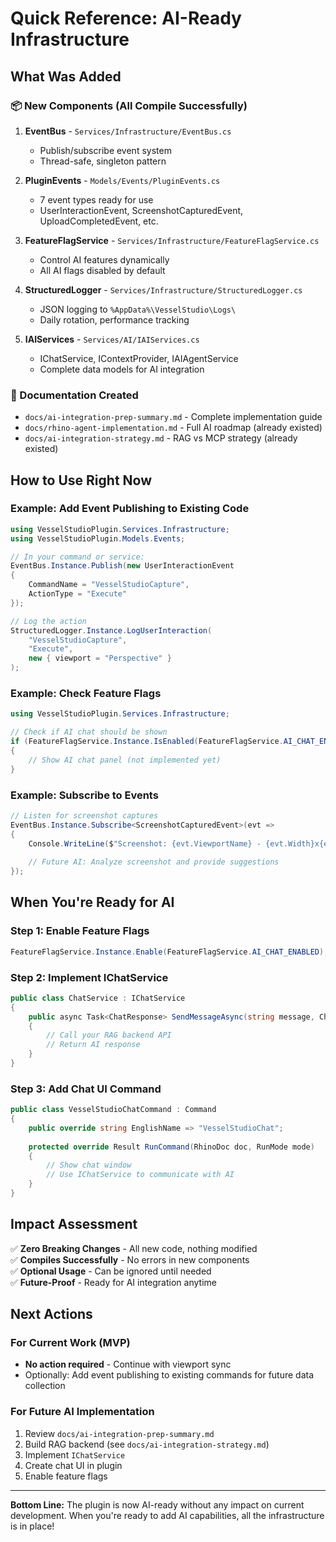 # Quick Reference: AI-Ready Infrastructure

## What Was Added

### 📦 New Components (All Compile Successfully)

1. **EventBus** - `Services/Infrastructure/EventBus.cs`
   - Publish/subscribe event system
   - Thread-safe, singleton pattern
   
2. **PluginEvents** - `Models/Events/PluginEvents.cs`
   - 7 event types ready for use
   - UserInteractionEvent, ScreenshotCapturedEvent, UploadCompletedEvent, etc.

3. **FeatureFlagService** - `Services/Infrastructure/FeatureFlagService.cs`
   - Control AI features dynamically
   - All AI flags disabled by default

4. **StructuredLogger** - `Services/Infrastructure/StructuredLogger.cs`
   - JSON logging to `%AppData%\VesselStudio\Logs\`
   - Daily rotation, performance tracking

5. **IAIServices** - `Services/AI/IAIServices.cs`
   - IChatService, IContextProvider, IAIAgentService
   - Complete data models for AI integration

### 📄 Documentation Created

- `docs/ai-integration-prep-summary.md` - Complete implementation guide
- `docs/rhino-agent-implementation.md` - Full AI roadmap (already existed)
- `docs/ai-integration-strategy.md` - RAG vs MCP strategy (already existed)

## How to Use Right Now

### Example: Add Event Publishing to Existing Code

```csharp
using VesselStudioPlugin.Services.Infrastructure;
using VesselStudioPlugin.Models.Events;

// In your command or service:
EventBus.Instance.Publish(new UserInteractionEvent
{
    CommandName = "VesselStudioCapture",
    ActionType = "Execute"
});

// Log the action
StructuredLogger.Instance.LogUserInteraction(
    "VesselStudioCapture", 
    "Execute",
    new { viewport = "Perspective" }
);
```

### Example: Check Feature Flags

```csharp
using VesselStudioPlugin.Services.Infrastructure;

// Check if AI chat should be shown
if (FeatureFlagService.Instance.IsEnabled(FeatureFlagService.AI_CHAT_ENABLED))
{
    // Show AI chat panel (not implemented yet)
}
```

### Example: Subscribe to Events

```csharp
// Listen for screenshot captures
EventBus.Instance.Subscribe<ScreenshotCapturedEvent>(evt =>
{
    Console.WriteLine($"Screenshot: {evt.ViewportName} - {evt.Width}x{evt.Height}");
    
    // Future AI: Analyze screenshot and provide suggestions
});
```

## When You're Ready for AI

### Step 1: Enable Feature Flags
```csharp
FeatureFlagService.Instance.Enable(FeatureFlagService.AI_CHAT_ENABLED);
```

### Step 2: Implement IChatService
```csharp
public class ChatService : IChatService
{
    public async Task<ChatResponse> SendMessageAsync(string message, ChatContext context)
    {
        // Call your RAG backend API
        // Return AI response
    }
}
```

### Step 3: Add Chat UI Command
```csharp
public class VesselStudioChatCommand : Command
{
    public override string EnglishName => "VesselStudioChat";
    
    protected override Result RunCommand(RhinoDoc doc, RunMode mode)
    {
        // Show chat window
        // Use IChatService to communicate with AI
    }
}
```

## Impact Assessment

✅ **Zero Breaking Changes** - All new code, nothing modified  
✅ **Compiles Successfully** - No errors in new components  
✅ **Optional Usage** - Can be ignored until needed  
✅ **Future-Proof** - Ready for AI integration anytime  

## Next Actions

### For Current Work (MVP)
- **No action required** - Continue with viewport sync
- Optionally: Add event publishing to existing commands for future data collection

### For Future AI Implementation
1. Review `docs/ai-integration-prep-summary.md`
2. Build RAG backend (see `docs/ai-integration-strategy.md`)
3. Implement `IChatService`
4. Create chat UI in plugin
5. Enable feature flags

---

**Bottom Line:** The plugin is now AI-ready without any impact on current development. When you're ready to add AI capabilities, all the infrastructure is in place!